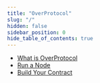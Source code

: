 ```yaml
---
title: "OverProtocol"
slug: "/"
hidden: false
sidebar_position: 0
hide_table_of_contents: true
---
```


- [What is OverProtocol](/learn)
- [Run a Node](/operators)
- [Build Your Contract](/developers)

